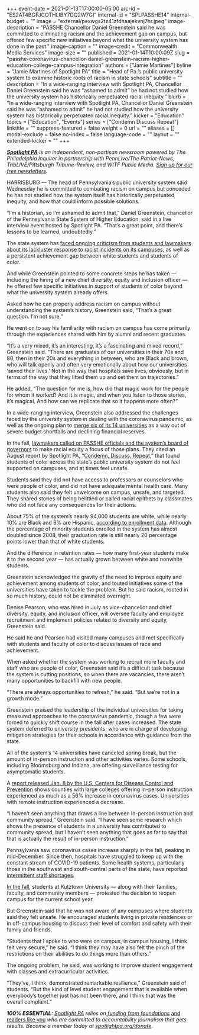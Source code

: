 +++
event-date = 2021-01-13T17:00:00-05:00
arc-id = "ES2AT4BGFJCOTHLIBY7DQ2W7GI"
internal-id = "SPLPASSHE14"
internal-budget = ""
image = "external/pexwgs2tz41zfdhaajekvnj7hr.jpeg"
image-description = "PASSHE Chancellor Daniel Greenstein said he was committed to eliminating racism and the achievement gap on campus, but offered few specific new initiatives beyond what the university system has done in the past."
image-caption = ""
image-credit = "Commonwealth Media Services"
image-size = ""
published = 2021-01-14T10:00:09Z
slug = "passhe-coronavirus-chancellor-daniel-greenstein-racism-higher-education-college-campus-integration"
authors = ["Jamie Martines"]
byline = "Jamie Martines of Spotlight PA"
title = "Head of Pa.’s public university system to examine historic roots of racism in state schools"
subtitle = ""
description = "In a wide-ranging interview with Spotlight PA, Chancellor Daniel Greenstein said he was “ashamed to admit” he had not studied how the university system has historically perpetuated racial inequity."
blurb = "In a wide-ranging interview with Spotlight PA, Chancellor Daniel Greenstein said he was “ashamed to admit” he had not studied how the university system has historically perpetuated racial inequity."
kicker = "Education"
topics = ["Education", "Events"]
series = ["Condemn Discuss Repeat"]
linktitle = ""
suppress-featured = false
weight = 0
url = ""
aliases = []
modal-exclude = false
no-index = false
language-code = ""
layout = ""
extended-kicker = ""
+++

<a href="https://www.spotlightpa.org/"><i><b>Spotlight PA</b></i></a><i> is an independent, non-partisan newsroom powered by The Philadelphia Inquirer in partnership with PennLive/The Patriot-News, TribLIVE/Pittsburgh Tribune-Review, and WITF Public Media. </i><a href="https://www.spotlightpa.org/newsletters"><i>Sign up for our free newsletters</i></a><i>.</i>

HARRISBURG — The head of Pennsylvania’s public university system said Wednesday he is committed to combating racism on campus but conceded he has not studied how the system itself has historically perpetuated inequity, and how that could inform possible solutions.

“I’m a historian, so I’m ashamed to admit that,” Daniel Greenstein, chancellor of the Pennsylvania State System of Higher Education, said in a live interview event hosted by Spotlight PA. “That’s a great point, and there’s lessons to be learned, undoubtedly.”

The state system has <a href="https://www.spotlightpa.org/series/condemn-discuss-repeat/" target=_blank>faced ongoing criticism from students and lawmakers about its lackluster response to racist incidents on its campuses</a>, as well as a persistent achievement gap between white students and students of color.

And while Greenstein pointed to some concrete steps he has taken — including the hiring of a new chief diversity, equity and inclusion officer — he offered few specific initiatives in support of students of color beyond what the university system already offers.

Asked how he can properly address racism on campus without understanding the system’s history, Greenstein said, “That’s a great question. I’m not sure.”

<script src="https://www.spotlightpa.org/embed.js" async></script><div data-spl-embed-version="1" data-spl-src="https://www.spotlightpa.org/embeds/newsletter/"></div>

He went on to say his familiarity with racism on campus has come primarily through the experiences shared with him by alumni and recent graduates.

“It’s a very mixed, it’s an interesting, it’s a fascinating and mixed record,” Greenstein said. “There are graduates of our universities in their 70s and 80, then in their 20s and everything in between, who are Black and brown, who will talk openly and often very emotionally about how our universities ‘saved their lives.’ Not in the way that hospitals save lives, obviously, but in terms of the way that they lifted them up and set them on trajectories.”

He added, “The question for me is, how did that magic work for the people for whom it worked? And it is magic, and when you listen to those stories, it’s magical. And how can we replicate that so it happens more often?”

In a wide-ranging interview, Greenstein also addressed the challenges faced by the university system in dealing with the coronavirus pandemic, as well as the ongoing plan to <a href="https://triblive.com/news/pennsylvania/officials-at-pennsylvania-state-universities-move-forward-with-merger-study-as-iup-aims-at-its-own-restructuring-plan/">merge six of its 14 universities</a> as a way out of severe budget shortfalls and declining financial reserves.

In the fall, <a href="https://www.spotlightpa.org/news/2020/10/pa-state-universities-racism-art-haywood/">lawmakers called on PASSHE officials and the system’s board of governors</a> to make racial equity a focus of those plans. They cited an August report by Spotlight PA, “<a href="https://www.spotlightpa.org/news/2020/08/pennsylvania-public-universities-colleges-campus-racism/">Condemn, Discuss, Repeat</a>,” that found students of color across the state’s public university system do not feel supported on campuses, and at times feel unsafe.

Students said they did not have access to professors or counselors who were people of color, and did not have adequate mental health care. Many students also said they felt unwelcome on campus, unsafe, and targeted. They shared stories of being belittled or called racial epithets by classmates who did not face any consequences for their actions.

About 75% of the system’s nearly 94,000 students are white, while nearly 10% are Black and 6% are Hispanic, <a href="https://www.passhe.edu/SystemData/System%20Data%20Documents/2020%20Enrollment%20Census%20Preliminary.pdf">according to enrollment data</a>. Although the percentage of minority students enrolled in the system has almost doubled since 2008, their graduation rate is still nearly 20 percentage points lower than that of white students.

And the difference in retention rates — how many first-year students make it to the second year — has actually grown between white and nonwhite students.

<script src="https://www.spotlightpa.org/embed.js" async></script><div data-spl-embed-version="1" data-spl-src="https://www.spotlightpa.org/embeds/donate/?teaser_text=Spotlight%20PA%20provides%20essential%2C%20public-service%20journalism%20thanks%20to%20readers%20like%20you.&cta_text=Become%20a%20member"></div>

Greenstein acknowledged the gravity of the need to improve equity and achievement among students of color, and touted initiatives some of the universities have taken to tackle the problem. But he said racism, rooted in so much history, could not be eliminated overnight.

Denise Pearson, who was hired in July as vice-chancellor and chief diversity, equity, and inclusion officer, will oversee faculty and employee recruitment and implement policies related to diversity and equity, Greenstein said.

He said he and Pearson had visited many campuses and met specifically with students and faculty of color to discuss issues of race and achievement.

When asked whether the system was working to recruit more faculty and staff who are people of color, Greenstein said it’s a difficult task because the system is cutting positions, so when there are vacancies, there aren’t many opportunities to backfill with new people.

“There are always opportunities to refresh,” he said. “But we’re not in a growth mode.”

Greenstein praised the leadership of the individual universities for taking measured approaches to the coronavirus pandemic, though a few were forced to quickly shift course in the fall after cases increased. The state system deferred to university presidents, who are in charge of developing mitigation strategies for their schools in accordance with guidance from the state.

All of the system’s 14 universities have canceled spring break, but the amount of in-person instruction and other activities varies. Some schools, including Bloomsburg and Indiana, are offering surveillance testing for asymptomatic students.

A <a href="https://www.cdc.gov/mmwr/volumes/70/wr/mm7001a4.htm?s_cid=mm7001a4_w">report released Jan. 8 by the U.S. Centers for Disease Control and Prevention</a> shows counties with large colleges offering in-person instruction experienced as much as a 56% increase in coronavirus cases. Universities with remote instruction experienced a decrease.

“I haven’t seen anything that draws a line between in-person instruction and community spread,” Greenstein said. “I have seen some research which shows the presence of students in a university has contributed to community spread, but I haven’t seen anything that goes as far to say that that is actually the result of in-person instruction.”

Pennsylvania saw coronavirus cases increase sharply in the fall, peaking in mid-December. Since then, hospitals have struggled to keep up with the constant stream of COVID-19 patients. Some health systems, particularly those in the southwest and south-central parts of the state, have reported <a href="https://www.spotlightpa.org/news/2020/12/pennsylvania-hospitals-coronavirus-staffing-shortages/">intermittent staff shortages</a>.

<a href="https://www.mcall.com/news/education/mc-nws-kutztown-opposition-reopening-plan-20200904-cdxxqhza3vbt5d7dhcrnuuzuku-story.html">In the fall</a>, students at Kutztown University — along with their families, faculty, and community members — protested the decision to reopen campus for the current school year.

But Greenstein said that he was not aware of any campuses where students said they felt unsafe. He encouraged students living in private residences or in off-campus housing to discuss their level of comfort and safety with their family and friends.

“Students that I spoke to who were on campus, in campus housing, I think felt very secure,” he said. “I think they may have also felt the pinch of the restrictions on their abilities to do things more than others.”

The ongoing problem, he said, was working to improve student engagement with classes and extracurricular activities.

“They’ve, I think, demonstrated remarkable resilience,” Greenstein said of students. “But the kind of level student engagement that is available when everybody’s together just has not been there, and I think that was the overall complaint.”

<i><b>100% ESSENTIAL:</b></i><i> </i><a href="https://www.spotlightpa.org/"><i>Spotlight PA</i></a><i> relies on</i><a href="https://www.spotlightpa.org/support"><i> funding from foundations</i></a><i> </i><a href="https://www.spotlightpa.org/support">and readers like you</a><i> who are committed to accountability journalism that gets results. Become a member today at </i><a href="/donate?campaign=701Dn000000YgovIAC"><i>spotlightpa.org/donate</i></a><i>.</i>
